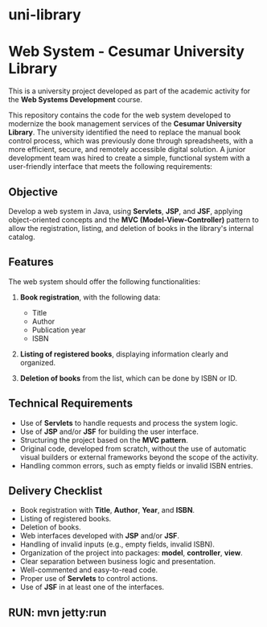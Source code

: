 # uni-library

# Web System - Cesumar University Library

This is a university project developed as part of the academic activity for the **Web Systems Development** course.

This repository contains the code for the web system developed to modernize the book management services of the **Cesumar University Library**. The university identified the need to replace the manual book control process, which was previously done through spreadsheets, with a more efficient, secure, and remotely accessible digital solution. A junior development team was hired to create a simple, functional system with a user-friendly interface that meets the following requirements:

## Objective
Develop a web system in Java, using **Servlets**, **JSP**, and **JSF**, applying object-oriented concepts and the **MVC (Model-View-Controller)** pattern to allow the registration, listing, and deletion of books in the library's internal catalog.

## Features
The web system should offer the following functionalities:

1. **Book registration**, with the following data:
   - Title
   - Author
   - Publication year
   - ISBN

2. **Listing of registered books**, displaying information clearly and organized.

3. **Deletion of books** from the list, which can be done by ISBN or ID.

## Technical Requirements
- Use of **Servlets** to handle requests and process the system logic.
- Use of **JSP** and/or **JSF** for building the user interface.
- Structuring the project based on the **MVC pattern**.
- Original code, developed from scratch, without the use of automatic visual builders or external frameworks beyond the scope of the activity.
- Handling common errors, such as empty fields or invalid ISBN entries.

## Delivery Checklist
- Book registration with **Title**, **Author**, **Year**, and **ISBN**.
- Listing of registered books.
- Deletion of books.
- Web interfaces developed with **JSP** and/or **JSF**.
- Handling of invalid inputs (e.g., empty fields, invalid ISBN).
- Organization of the project into packages: **model**, **controller**, **view**.
- Clear separation between business logic and presentation.
- Well-commented and easy-to-read code.
- Proper use of **Servlets** to control actions.
- Use of **JSF** in at least one of the interfaces.

## RUN: mvn jetty:run
